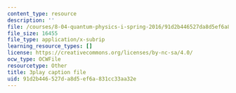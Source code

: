 ```yaml
---
content_type: resource
description: ''
file: /courses/8-04-quantum-physics-i-spring-2016/91d2b446527da8d5ef6a831cc33aa32e_m7UT2Hr465o.srt
file_size: 16455
file_type: application/x-subrip
learning_resource_types: []
license: https://creativecommons.org/licenses/by-nc-sa/4.0/
ocw_type: OCWFile
resourcetype: Other
title: 3play caption file
uid: 91d2b446-527d-a8d5-ef6a-831cc33aa32e
---
```

